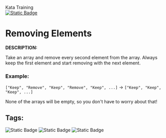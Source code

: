 Kata Training <br>
[![Static Badge](https://img.shields.io/badge/8kyu%20-%20black?style=flat&logo=codewars&labelColor=B1361E&color=black)](Javascript/8kyu)

# Removing Elements

**DESCRIPTION:**

Take an array and remove every second element from the array. Always keep the first element and start removing with the next element.

### Example:


`["Keep", "Remove", "Keep", "Remove", "Keep", ...]` -> `["Keep", "Keep", "Keep", ...]`


None of the arrays will be empty, so you don't have to worry about that!

## Tags:

![Static Badge](https://img.shields.io/badge/fundamentals%20-%20purple?style=plastic) ![Static Badge](https://img.shields.io/badge/arrays%20-%20dodgerblue?style=plastic) ![Static Badge](https://img.shields.io/badge/lists%20-%20limegreen?style=plastic)